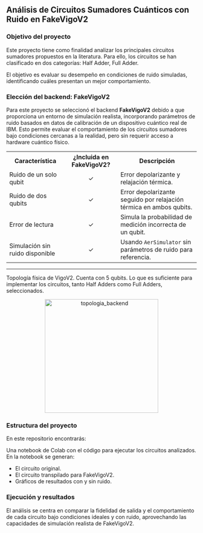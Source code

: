 
##  Análisis de Circuitos Sumadores Cuánticos con Ruido en FakeVigoV2
### Objetivo del proyecto

Este proyecto tiene como finalidad analizar los principales circuitos sumadores propuestos en la literatura.
Para ello, los circuitos se han clasificado en dos categorías: Half Adder, Full Adder.

El objetivo es evaluar su desempeño en condiciones de ruido simuladas, identificando cuáles presentan un mejor comportamiento.

### Elección del backend: FakeVigoV2

Para este proyecto se seleccionó el backend **FakeVigoV2** debido a que proporciona un entorno de simulación realista, incorporando parámetros de ruido basados en datos de calibración de un dispositivo cuántico real de IBM. Esto permite evaluar el comportamiento de los circuitos sumadores bajo condiciones cercanas a la realidad, pero sin requerir acceso a hardware cuántico físico.

<table>
  <tr>    
    <th>Característica</th>
    <th>¿Incluida en FakeVigoV2?</th>
    <th>Descripción</th>
  </tr>
  <tr>
    <td>Ruido de un solo qubit</td>
    <td><div align="center">&#10003;</div></td>
    <td>Error depolarizante y relajación térmica.</td>
  </tr>
  <tr>
    <td>Ruido de dos qubits</td>
    <td><div align="center">&#10003;</div></td>
    <td>Error depolarizante seguido por relajación térmica en ambos qubits.</td>
  </tr>
  <tr>
    <td>Error de lectura</td>
    <td><div align="center">&#10003;</div></td>
    <td>Simula la probabilidad de medición incorrecta de un qubit.</td>
  </tr>
  <tr>
    <td>Simulación sin ruido disponible</td>
    <td><div align="center">&#10003;</div></td>
    <td>Usando <code>AerSimulator</code> sin parámetros de ruido para referencia.</td>
  </tr>
</table>
<hr>

Topología física de VigoV2.
Cuenta con 5 qubits. Lo que es suficiente para implementar los circuitos, tanto Half Adders como Full Adders, seleccionados.

<div align="center">
  <img width="300" height="300" alt="topologia_backend" src="https://github.com/user-attachments/assets/32a95126-823a-4312-921b-79ace1203e67" />
</div>

### Estructura del proyecto
En este repositorio encontrarás:

Una notebook de Colab con el código para ejecutar los circuitos analizados.    
En la notebook se generan:
<ul>
      <li>El circuito original.</li>
      <li>El circuito transpilado para FakeVigoV2.</li>
      <li>Gráficos de resultados con y sin ruido.</li>
</ul>
    
### Ejecución y resultados

El análisis se centra en comparar la fidelidad de salida y el comportamiento de cada circuito bajo condiciones ideales y con ruido, aprovechando las capacidades de simulación realista de FakeVigoV2.
